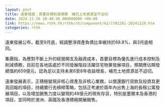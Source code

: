 ```yaml
---
layout: post
title: 遠東發展：首要目標削減債務　補充土地資源並不迫切
date: 2024-11-28 20:40:40.000000000 +08:00
link: https://news.rthk.hk/rthk/ch/component/k2/1781281-20241128.htm
categories: rthk
---
```


遠東發展公布，截至9月底，經調整淨資產負債比率維持於68.8%，與3月底相同。

集團指，為應對不斷上升的經營開支及融資成本，首要目標為優先進行成本控制及削減債務，目前在各地區處於不同發展階段活躍住宅物業發展項目，預期應佔開發總值約659億元，認為足以支持未來6至8年收益增長，補充土地資源並不迫切。

遠東發展表示，正積極變現非核心資產及非核心業務，以償還銀行貸款及投資具更高回報的項目，持續實行去槓桿策略，包括正考慮於兩年內出售上海的長租公寓發展項目，以及增加銷售力度以變現約48億元的現有存貨，特別是墨爾本及香港的項目，並同時於澳洲、英國及香港積極開展銷售。
